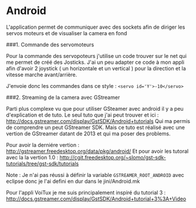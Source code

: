 Android
=========


L'application permet de communiquer avec des sockets afin de diriger les servos moteurs et de visualiser la camera en fond 




###1. Commande des servomoteurs 

Pour la commande des servopoteurs j'utilise un code trouver sur le net qui me permet de créé des Josticks. 
J'ai un peu adapter ce code à mon appli afin d'avoir 2 joystick ( un horizontale et un vertical ) pour la direction et la vitesse marche avant/arrière. 

J'envoie donc les commandes dans ce style : `<servo id='Y'>-10</servo>`




###2. Streaming de la camera avec GStreamer

Parti plus complexe vu que pour utiliser GSteamer avec android il y a peu d'explication et de tuto.
Le seul tuto que j'ai peut trouver et ici : http://docs.gstreamer.com/display/GstSDK/Android+tutorials
Qui ma permis de comprendre un peut GStreamer SDK. Mais ce tuto est réalisé avec une vertion de GStreamer datant de 2013 et qui ma poser des problems.

Pour avoir la derniére vertion : http://gstreamer.freedesktop.org/data/pkg/android/
Et pour avoir les tutoral avec la la vertion 1.0 : http://cgit.freedesktop.org/~slomo/gst-sdk-tutorials/tree/gst-sdk/tutorials

Note : Je n'ai pas  réussi à définir la variable `GSTREAMER_ROOT_ANDROID` avec eclipse donc je l'ai defini en dur dans le jini/Android.mk 

Pour l'appli VoiTux je me suis principalement inspiré du tutorial 3 : 
http://docs.gstreamer.com/display/GstSDK/Android+tutorial+3%3A+Video
